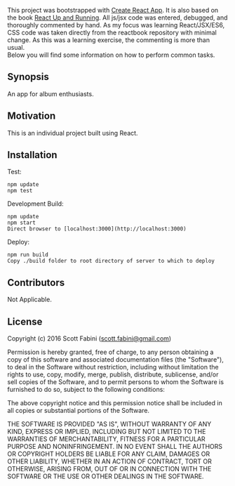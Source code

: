 This project was bootstrapped with [Create React App](https://github.com/facebookincubator/create-react-app).
It is also based on the book [React Up and Running](https://github.com/stoyan/reactbook). All js/jsx code was entered, debugged, and thoroughly commented by hand. As my focus was learning React/JSX/ES6, CSS code was taken directly from the reactbook repository with minimal change. As this was a learning exercise, the commenting is more than usual.<br>
Below you will find some information on how to perform common tasks.<br>

## Synopsis

An app for album enthusiasts.

## Motivation

This is an individual project built using React.

## Installation
Test:
```
npm update
npm test
```

Development Build:
```
npm update
npm start
Direct browser to [localhost:3000](http://localhost:3000)
```

Deploy:
```
npm run build
Copy ./build folder to root directory of server to which to deploy
```

## Contributors

Not Applicable.

## License

Copyright (c) 2016 Scott Fabini (scott.fabini@gmail.com)


Permission is hereby granted, free of charge, to any person obtaining a copy of this software and associated documentation files (the "Software"), to deal in the Software without restriction, including without limitation the rights to use, copy, modify, merge, publish, distribute, sublicense, and/or sell copies of the Software, and to permit persons to whom the Software is furnished to do so, subject to the following conditions:

The above copyright notice and this permission notice shall be included in all copies or substantial portions of the Software.

THE SOFTWARE IS PROVIDED "AS IS", WITHOUT WARRANTY OF ANY KIND, EXPRESS OR IMPLIED, INCLUDING BUT NOT LIMITED TO THE WARRANTIES OF MERCHANTABILITY, FITNESS FOR A PARTICULAR PURPOSE AND NONINFRINGEMENT. IN NO EVENT SHALL THE AUTHORS OR COPYRIGHT HOLDERS BE LIABLE FOR ANY CLAIM, DAMAGES OR OTHER LIABILITY, WHETHER IN AN ACTION OF CONTRACT, TORT OR OTHERWISE, ARISING FROM, OUT OF OR IN CONNECTION WITH THE SOFTWARE OR THE USE OR OTHER DEALINGS IN THE SOFTWARE.
